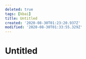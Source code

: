 ```yaml
---
deleted: true
tags: [kbai]
title: Untitled
created: '2020-08-30T01:23:20.937Z'
modified: '2020-08-30T01:33:55.329Z'
---
```


# Untitled
